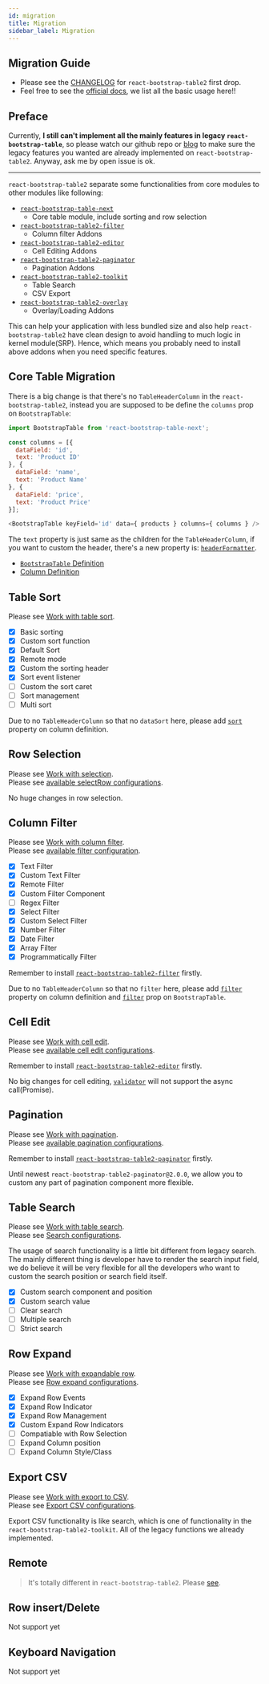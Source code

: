 ```yaml
---
id: migration
title: Migration
sidebar_label: Migration
---
```


## Migration Guide

* Please see the [CHANGELOG](https://react-bootstrap-table.github.io/react-bootstrap-table2/blog/2018/01/24/new-version-0.1.0.html) for `react-bootstrap-table2` first drop.
* Feel free to see the [official docs](https://react-bootstrap-table.github.io/react-bootstrap-table2/docs/about.html), we list all the basic usage here!!

## Preface

Currently, **I still can't implement all the mainly features in legacy `react-bootstrap-table`**, so please watch our github repo or [blog](https://react-bootstrap-table.github.io/react-bootstrap-table2/blog/) to make sure the legacy features you wanted are already implemented on `react-bootstrap-table2`. Anyway, ask me by open issue is ok.   

-----

`react-bootstrap-table2` separate some functionalities from core modules to other modules like following:

* [`react-bootstrap-table-next`](https://www.npmjs.com/package/react-bootstrap-table-next)
  * Core table module, include sorting and row selection
* [`react-bootstrap-table2-filter`](https://www.npmjs.com/package/react-bootstrap-table2-filter)
  * Column filter Addons
* [`react-bootstrap-table2-editor`](https://www.npmjs.com/package/react-bootstrap-table2-editor)
  * Cell Editing Addons
* [`react-bootstrap-table2-paginator`](https://www.npmjs.com/package/react-bootstrap-table2-paginator)
  * Pagination Addons
* [`react-bootstrap-table2-toolkit`](https://www.npmjs.com/package/react-bootstrap-table2-toolkit)
  * Table Search
  * CSV Export
* [`react-bootstrap-table2-overlay`](https://www.npmjs.com/package/react-bootstrap-table2-overlay)
  * Overlay/Loading Addons

This can help your application with less bundled size and also help `react-bootstrap-table2` have clean design to avoid handling to much logic in kernel module(SRP). Hence, which means you probably need to install above addons when you need specific features.

## Core Table Migration

There is a big change is that there's no `TableHeaderColumn` in the `react-bootstrap-table2`, instead you are supposed to be define the `columns` prop on `BootstrapTable`: 

```js
import BootstrapTable from 'react-bootstrap-table-next';

const columns = [{
  dataField: 'id',
  text: 'Product ID'
}, {
  dataField: 'name',
  text: 'Product Name'
}, {
  dataField: 'price',
  text: 'Product Price'
}];

<BootstrapTable keyField='id' data={ products } columns={ columns } />
```

The `text` property is just same as the children for the `TableHeaderColumn`, if you want to custom the header, there's a new property is: [`headerFormatter`](./column-props.html#columnheaderformatter-function).

* [`BootstrapTable` Definition](./table-props.html)
* [Column Definition](./column-props.html)

## Table Sort

Please see [Work with table sort](./basic-sort.html).   

- [x] Basic sorting
- [x] Custom sort function
- [x] Default Sort
- [x] Remote mode
- [x] Custom the sorting header
- [x] Sort event listener
- [ ] Custom the sort caret
- [ ] Sort management
- [ ] Multi sort

Due to no `TableHeaderColumn` so that no `dataSort` here, please add [`sort`](./column-props.html#columnsort-bool) property on column definition.

## Row Selection

Please see [Work with selection](./basic-row-select.html).   
Please see [available selectRow configurations](./row-select-props.html).   

No huge changes in row selection.

## Column Filter

Please see [Work with column filter](./basic-filter.html).   
Please see [available filter configuration](./filter-props.html).   

- [x] Text Filter
- [x] Custom Text Filter
- [x] Remote Filter
- [x] Custom Filter Component
- [ ] Regex Filter
- [x] Select Filter
- [x] Custom Select Filter
- [x] Number Filter
- [X] Date Filter
- [x] Array Filter
- [X] Programmatically Filter

Remember to install [`react-bootstrap-table2-filter`](https://www.npmjs.com/package/react-bootstrap-table2-filter) firstly.   

Due to no `TableHeaderColumn` so that no `filter` here, please add [`filter`](./column-props.html#columnfilter-object) property on column definition and [`filter`](./table-props.html#filter-object) prop on `BootstrapTable`.

## Cell Edit

Please see [Work with cell edit](./basic-celledit.html).   
Please see [available cell edit configurations](./cell-edit-props.html).   

Remember to install [`react-bootstrap-table2-editor`](https://www.npmjs.com/package/react-bootstrap-table2-editor) firstly.   

No big changes for cell editing, [`validator`](./column-props.html#columnvalidator-function) will not support the async call(Promise).

## Pagination

Please see [Work with pagination](./basic-pagination.html).   
Please see [available pagination configurations](./pagination-props.html).   

Remember to install [`react-bootstrap-table2-paginator`](https://www.npmjs.com/package/react-bootstrap-table2-paginator) firstly.   

Until newest `react-bootstrap-table2-paginator@2.0.0`, we allow you to custom any part of pagination component more flexible.

## Table Search
Please see [Work with table search](./basic-search.html).   
Please see [Search configurations](./search-props.html).   

The usage of search functionality is a little bit different from legacy search. The mainly different thing is developer have to render the search input field, we do believe it will be very flexible for all the developers who want to custom the search position or search field itself.

- [x] Custom search component and position
- [x] Custom search value
- [ ] Clear search
- [ ] Multiple search
- [ ] Strict search

## Row Expand
Please see [Work with expandable row](./basic-row-expand.html).   
Please see [Row expand configurations](./row-expand-props.html).   

- [x] Expand Row Events
- [x] Expand Row Indicator
- [x] Expand Row Management
- [x] Custom Expand Row Indicators
- [ ] Compatiable with Row Selection
- [ ] Expand Column position
- [ ] Expand Column Style/Class

## Export CSV
Please see [Work with export to CSV](./basic-export-csv.html).   
Please see [Export CSV configurations](./export-csv-props.html).   

Export CSV functionality is like search, which is one of functionality in the `react-bootstrap-table2-toolkit`. All of the legacy functions we already implemented.

## Remote

> It's totally different in `react-bootstrap-table2`. Please [see](./basic-remote.html).


## Row insert/Delete
Not support yet

## Keyboard Navigation
Not support yet